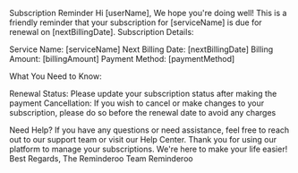 Subscription Reminder
Hi [userName],
We hope you're doing well!
This is a friendly reminder that your subscription for [serviceName] is due for renewal on [nextBillingDate].
Subscription Details:

Service Name: [serviceName]
Next Billing Date: [nextBillingDate]
Billing Amount: [billingAmount]
Payment Method: [paymentMethod]

What You Need to Know:

Renewal Status: Please update your subscription status after making the payment
Cancellation: If you wish to cancel or make changes to your subscription, please do so before the renewal date to avoid any charges

Need Help?
If you have any questions or need assistance, feel free to reach out to our support team or visit our Help Center.
Thank you for using our platform to manage your subscriptions. We're here to make your life easier!
Best Regards,
The Reminderoo Team
Reminderoo